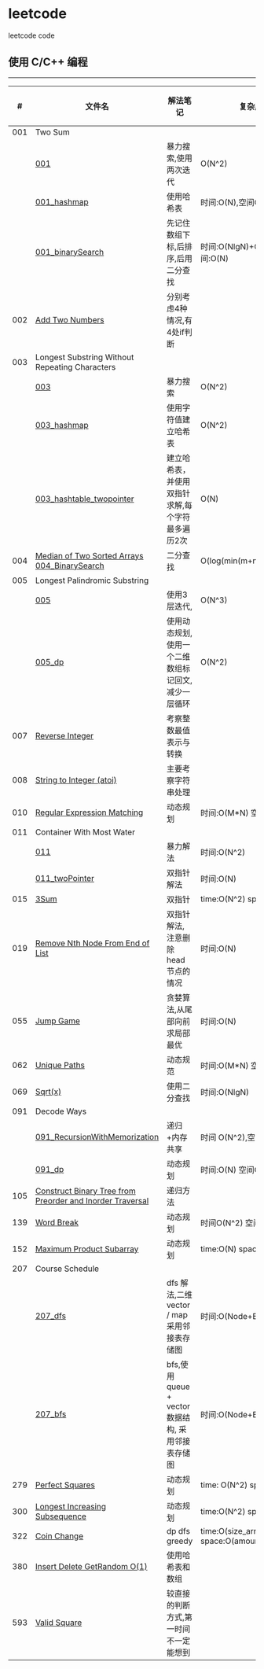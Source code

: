 # leetcode

leetcode code

## 使用 C/C++ 编程

---

|#|文件名|  解法笔记 | 复杂度 | 时间/百分比
--|-----|-------|--------|--
|001|Two Sum
||[001](./leetcode_myself/001.cpp)|暴力搜索,使用两次迭代|O(N^2)|10%
||[001_hashmap](./leetcode_myself/001_hashmap.cpp) |使用哈希表|时间:O(N),空间O(N) |70%
||[001_binarySearch](./leetcode_myself/001_binarySearch.cpp)|先记住数组下标,后排序,后用二分查找|时间:O(NlgN)+O(N)  空间:O(N) | 99%
|002|[Add Two Numbers](./leetcode_myself/002.cpp)|分别考虑4种情况,有4处if判断 ||100%
|003|Longest Substring Without Repeating Characters
||[003](./leetcode_myself/003.cpp)|暴力搜索|O(N^2)| 51%
||[003_hashmap](./leetcode_myself/003_hashmap.cpp)|使用字符值建立哈希表| O(N^2)  |51%
||[003_hashtable_twopointer](./leetcode_myself/003_hashtable_twopointer.cpp)|建立哈希表，并使用双指针求解,每个字符最多遍历2次| O(N) |100%
|004|[Median of Two Sorted Arrays 004_BinarySearch](./leetcode_myself/004_BinarySearch.cpp)|二分查找|O(log(min(m+n)))|99%
|005|Longest Palindromic Substring
||[005](./leetcode_myself/005.cpp)|使用3层迭代,| O(N^3)| 23%
||[005_dp](./leetcode_myself/005_dp.cpp)|使用动态规划,使用一个二维数组标记回文,减少一层循环|O(N^2) |48%
|007|[Reverse Integer](./leetcode_myself/007.cpp)|考察整数最值表示与转换| |98%
|008|[String to Integer (atoi)](./leetcode_myself/008.cpp) |主要考察字符串处理|| 100%
|010|[Regular Expression Matching](./leetcode_myself/010_dp.cpp)|动态规划|时间:O(M*N) 空间:O(M *N)|72%
|011|Container With Most Water
||[011](./leetcode_myself/011.cpp)|暴力解法|时间:O(N^2)| 40%
||[011_twoPointer](./leetcode_myself/011_twoPointer.cpp)| 双指针解法| 时间:O(N) |100%
|015|[3Sum](./leetcode_myself/015.cpp)|双指针|time:O(N^2) space:O(N)|91%
|019|[Remove Nth Node From End of List](./leetcode_myself/019.cpp)| 双指针解法, 注意删除head 节点的情况|时间:O(N)|100%
|055|[Jump Game](./leetcode_myself/055.cpp)|贪婪算法,从尾部向前求局部最优|时间:O(N)|100%
|062|[Unique Paths](./leetcode_myself/062_dp.cpp)|动态规范|时间:O(M*N) 空间:O(M *N)|100%
|069|[Sqrt(x)](./leetcode_myself/069.cpp)|使用二分查找|时间:O(NlgN)| 98%
|091|Decode Ways
||[091_RecursionWithMemorization](./leetcode_myself/091_RecursionWithMemorization.cpp)|递归+内存共享|时间 O(N^2),空间O(N^2)|31%
||[091_dp](./leetcode_myself/091_dp.cpp)|动态规划|时间:O(N) 空间O(1)|100%
|105|[Construct Binary Tree from Preorder and Inorder Traversal](./leetcode_myself/105.cpp)|递归方法 ||100%
|139|[Word Break](./leetcode_myself/139.cpp)|动态规划|时间O(N^2) 空间O(N)|100%
|152|[Maximum Product Subarray](./leetcode_myself/152.cpp)|动态规划 |time:O(N) space:O(1)|100%
|207|Course Schedule
||[207_dfs](./leetcode_myself/207_dfs.cpp)|dfs 解法,二维 vector / map 采用邻接表存储图 |时间:O(Node+Edge) |99%
||[207_bfs](./leetcode_myself/207_bfs.cpp)|bfs,使用 queue + vector 数据结构, 采用邻接表存储图|时间:O(Node+Edge) | 99%
|279|[Perfect Squares](./leetcode_myself/279.cpp)| 动态规划|time: O(N^2) space:O(N)|73%
|300|[Longest Increasing Subsequence](./leetcode_myself/300.cpp)|动态规划|time:O(N^2) space:O(N) |16ms 55%
|322|[Coin Change](./leetcode_myself/322.cpp)|dp dfs greedy|time:O(size_array*amount) space:O(amount)|4ms 99%
|380|[Insert Delete GetRandom O(1)](./leetcode_myself/380.cpp)|使用哈希表和数组 ||99%
|593|[Valid Square](./leetcode_myself/593.cpp)|较直接的判断方式,第一时间不一定能想到|| 100%


